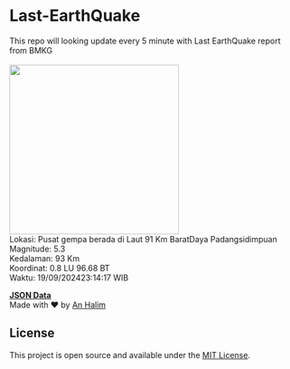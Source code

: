 # Last-EarthQuake
This repo will looking update every 5 minute with Last EarthQuake report from BMKG
<br>
<br>
<img src="https://static.bmkg.go.id/20240919231417.mmi.jpg" width="300"/>
<br>
Lokasi: Pusat gempa berada di Laut 91 Km BaratDaya Padangsidimpuan <br>
Magnitude: 5.3 <br>
Kedalaman: 93 Km <br>
Koordinat: 0.8 LU 96.68 BT <br>
Waktu: 19/09/202423:14:17 WIB <br>

<a href="./data/data.json">**JSON Data**</a>
<br>
Made with ❤️ by <a href="https://github.com/an-halim">An Halim</a>
## License

This project is open source and available under the [MIT License](LICENSE).

